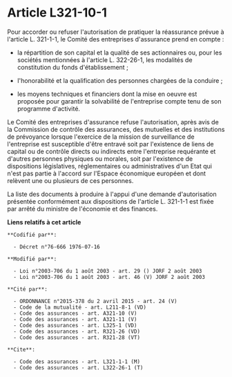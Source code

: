 # Article L321-10-1

Pour accorder ou refuser l'autorisation de pratiquer la réassurance prévue à l'article L. 321-1-1, le Comité des entreprises
d'assurance prend en compte :

- la répartition de son capital et la qualité de ses actionnaires ou, pour les sociétés mentionnées à l'article L. 322-26-1,
les modalités de constitution du fonds d'établissement ;

- l'honorabilité et la qualification des personnes chargées de la conduire ;

- les moyens techniques et financiers dont la mise en oeuvre est proposée pour garantir la solvabilité de l'entreprise compte
tenu de son programme d'activité.

Le Comité des entreprises d'assurance refuse l'autorisation, après avis de la Commission de contrôle des assurances, des
mutuelles et des institutions de prévoyance lorsque l'exercice de la mission de surveillance de l'entreprise est susceptible
d'être entravé soit par l'existence de liens de capital ou de contrôle directs ou indirects entre l'entreprise requérante et
d'autres personnes physiques ou morales, soit par l'existence de dispositions législatives, réglementaires ou administratives
d'un Etat qui n'est pas partie à l'accord sur l'Espace économique européen et dont relèvent une ou plusieurs de ces
personnes.

La liste des documents à produire à l'appui d'une demande d'autorisation présentée conformément aux dispositions de l'article
L. 321-1-1 est fixée par arrêté du ministre de l'économie et des finances.

**Liens relatifs à cet article**

	**Codifié par**:

	  - Décret n°76-666 1976-07-16

	**Modifié par**:

	  - Loi n°2003-706 du 1 août 2003 - art. 29 () JORF 2 août 2003
	  - Loi n°2003-706 du 1 août 2003 - art. 46 (V) JORF 2 août 2003

	**Cité par**:

	  - ORDONNANCE n°2015-378 du 2 avril 2015 - art. 24 (V)
	  - Code de la mutualité - art. L211-8-1 (VD)
	  - Code des assurances - art. A321-10 (V)
	  - Code des assurances - art. A321-11 (V)
	  - Code des assurances - art. L325-1 (VD)
	  - Code des assurances - art. R321-26 (VD)
	  - Code des assurances - art. R321-28 (VT)

	**Cite**:

	  - Code des assurances - art. L321-1-1 (M)
	  - Code des assurances - art. L322-26-1 (T)
